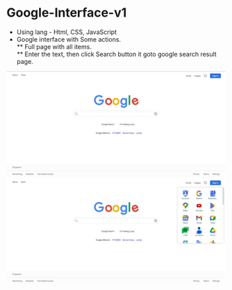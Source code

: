 # Google-Interface-v1
* Using lang - Html, CSS, JavaScript
* Google interface with Some actions.\
** Full page with all items.\
** Enter the text, then click Search button it goto google search result page.

![Alt text](mdpic/google%20%20main%20interface.jpg)
![Alt text](mdpic/google%20apps.jpg)